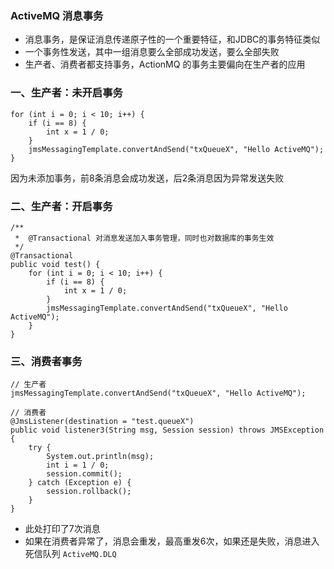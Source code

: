 ###  ActiveMQ 消息事务
* 消息事务，是保证消息传递原子性的一个重要特征，和JDBC的事务特征类似
* 一个事务性发送，其中一组消息要么全部成功发送，要么全部失败
* 生产者、消费者都支持事务，ActionMQ 的事务主要偏向在生产者的应用


###  一、生产者：未开启事务
``` 
for (int i = 0; i < 10; i++) {
    if (i == 8) {
        int x = 1 / 0;
    }
    jmsMessagingTemplate.convertAndSend("txQueueX", "Hello ActiveMQ");
}
```
 
因为未添加事务，前8条消息会成功发送，后2条消息因为异常发送失败
 
 
 
###  二、生产者：开启事务
```
/**
 *  @Transactional 对消息发送加入事务管理，同时也对数据库的事务生效
 */
@Transactional
public void test() {
    for (int i = 0; i < 10; i++) {
        if (i == 8) {
            int x = 1 / 0;
        }
        jmsMessagingTemplate.convertAndSend("txQueueX", "Hello ActiveMQ");
    }
}
```
 
 
 
 
###  三、消费者事务
```
// 生产者
jmsMessagingTemplate.convertAndSend("txQueueX", "Hello ActiveMQ");

// 消费者
@JmsListener(destination = "test.queueX")
public void listener3(String msg, Session session) throws JMSException {
    try {
        System.out.println(msg);
        int i = 1 / 0;
        session.commit();
    } catch (Exception e) {
        session.rollback();
    }
}
```

* 此处打印了7次消息
* 如果在消费者异常了，消息会重发，最高重发6次，如果还是失败，消息进入死信队列 `ActiveMQ.DLQ`
